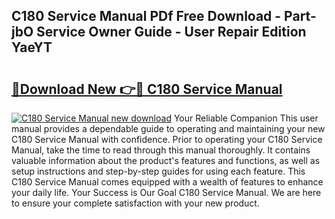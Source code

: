 ## C180 Service Manual PDf Free Download - Part-jbO Service Owner Guide - User Repair Edition YaeYT

# <h2><a href="http://bc5267.oget.top/?id=C180+Service+Manual">🔗Download New 👉🔴 C180 Service Manual</a></h2>

[![C180 Service Manual new download](https://i.imgur.com/5g1atiW.png)](http://bc5267.oget.top/?id=C180+Service+Manual)
Your Reliable Companion This user manual provides a dependable guide to operating and maintaining your new C180 Service Manual with confidence. Prior to operating your C180 Service Manual, take the time to read through this manual thoroughly. It contains valuable information about the product's features and functions, as well as setup instructions and step-by-step guides for using each feature. This C180 Service Manual comes equipped with a wealth of features to enhance your daily life. Your Success is Our Goal C180 Service Manual. We are here to ensure your complete satisfaction with your new product.
